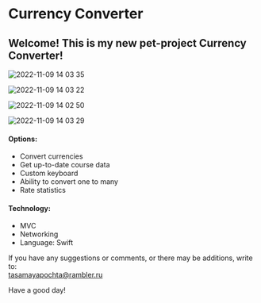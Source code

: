 # Currency Converter

## Welcome! This is my new pet-project Currency Converter!

![2022-11-09 14 03 35](https://user-images.githubusercontent.com/95617906/200814246-211bbf24-2881-4176-b150-95748381f31e.jpg)

![2022-11-09 14 03 22](https://user-images.githubusercontent.com/95617906/200814352-5c3114c9-402a-4f5b-97ab-c225767f6b99.jpg)

![2022-11-09 14 02 50](https://user-images.githubusercontent.com/95617906/200814386-61336243-cd1c-46d2-b36c-91f94367b2b8.jpg)

![2022-11-09 14 03 29](https://user-images.githubusercontent.com/95617906/200814569-f00d473c-6715-48fa-af26-49b9029b2e9b.jpg)

#### Options:
* Convert currencies
* Get up-to-date course data
* Custom keyboard
* Ability to convert one to many
* Rate statistics

#### Technology:
* MVC
* Networking
* Language: Swift

If you have any suggestions or comments, or there may be additions, write to:  
tasamayapochta@rambler.ru

Have a good day!
